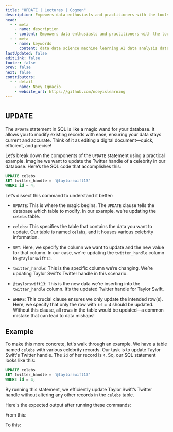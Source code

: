 ```yaml
---
title: "UPDATE | Lectures | Cogxen"
description: Empowers data enthusiasts and practitioners with the tools and knowledge to unlock the potential of data.
head:
  - - meta
    - name: description
    - content: Empowers data enthusiasts and practitioners with the tools and knowledge to unlock the potential of data.
  - - meta
    - name: keywords
      content: data data science machine learning AI data analysis data-driven data enthusiasts data practitioners
lastUpdated: false
editLink: false
footer: false
prev: false
next: false
contributors:
  - - detail
    - name: Noey Ignacio
    - website_url: https://github.com/noeyislearning
---
```


# `UPDATE`

The `UPDATE` statement in SQL is like a magic wand for your database. It allows you to modify existing records with ease, ensuring your data stays current and accurate. Think of it as editing a digital document—quick, efficient, and precise!

Let’s break down the components of the `UPDATE` statement using a practical example. Imagine we want to update the Twitter handle of a celebrity in our database. Here’s the SQL code that accomplishes this:

```sql :line-numbers
UPDATE celebs
SET twitter_handle = '@taylorswift13'
WHERE id = 4;
```

Let’s dissect this command to understand it better:

- `UPDATE`: This is where the magic begins. The `UPDATE` clause tells the database which table to modify. In our example, we're updating the `celebs` table.

- `celebs`: This specifies the table that contains the data you want to update. Our table is named `celebs`, and it houses various celebrity information.

- `SET`: Here, we specify the column we want to update and the new value for that column. In our case, we're updating the `twitter_handle` column to `@taylorswift13`.

- `twitter_handle`: This is the specific column we’re changing. We’re updating Taylor Swift’s Twitter handle in this scenario.

- `@taylorswift13`: This is the new data we’re inserting into the `twitter_handle` column. It’s the updated Twitter handle for Taylor Swift.

- `WHERE`: This crucial clause ensures we only update the intended row(s). Here, we specify that only the row with `id = 4` should be updated. Without this clause, all rows in the table would be updated—a common mistake that can lead to data mishaps!

## Example

To make this more concrete, let's walk through an example. We have a table named `celebs` with various celebrity records. Our task is to update Taylor Swift's Twitter handle. The `id` of her record is `4`. So, our SQL statement looks like this:

```sql :line-numbers
UPDATE celebs
SET twitter_handle = '@taylorswift13'
WHERE id = 4;
```

By running this statement, we efficiently update Taylor Swift’s Twitter handle without altering any other records in the `celebs` table.

Here's the expected output after running these commands:

From this:

<!--@include: ../../_includes/tables/query-results-from-alter.md-->

To this:

<!--@include: ../../_includes/tables/query-results-from-update.md-->
